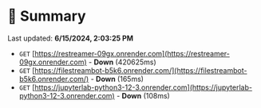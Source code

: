 # 📖 Summary
Last updated: **6/15/2024, 2:03:25 PM**

- `GET` [https://restreamer-09gx.onrender.com](https://restreamer-09gx.onrender.com) - **Down** (420625ms)
- `GET` [https://filestreambot-b5k6.onrender.com/](https://filestreambot-b5k6.onrender.com/) - **Down** (165ms)
- `GET` [https://jupyterlab-python3-12-3.onrender.com](https://jupyterlab-python3-12-3.onrender.com) - **Down** (108ms)
